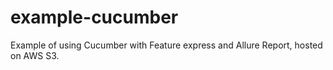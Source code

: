 # example-cucumber
Example of using Cucumber with Feature express and Allure Report, hosted on AWS S3.

